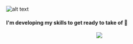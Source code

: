 

![alt text](https://firebasestorage.googleapis.com/v0/b/tiktok---jornada-3facc.appspot.com/o/Letreiro1.png?alt=media&token=5f2de691-c77c-4972-955a-45781281555d)


#### I'm developing my skills to get ready to take of 🚀
<p align="center">
  <a href="https://skillicons.dev">
    <img src="https://skillicons.dev/icons?i=html,css,js,c,nodejs,react&theme=light" />
  </a>
</p>


<!--
**thamirisms/thamirisms** is a ✨ _special_ ✨ repository because its `README.md` (this file) appears on your GitHub profile.

Here are some ideas to get you started:

- 🔭 I’m currently working on ...
- 🌱 I’m currently learning ...
- 👯 I’m looking to collaborate on ...
- 🤔 I’m looking for help with ...
- 💬 Ask me about ...
- 📫 How to reach me: ...
- 😄 Pronouns: ...
- ⚡ Fun fact: ...
-->
